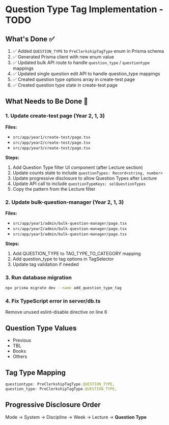 # Question Type Tag Implementation - TODO

## What's Done ✅
1. ✅ Added `QUESTION_TYPE` to `PreClerkshipTagType` enum in Prisma schema
2. ✅ Generated Prisma client with new enum value
3. ✅ Updated bulk API route to handle `question_type` / `questiontype` mappings
4. ✅ Updated single question edit API to handle question_type mappings
5. ✅ Created question type options array in create-test page
6. ✅ Created question type state in create-test page

## What Needs to Be Done 🔧

### 1. Update create-test page (Year 2, 1, 3)
**Files:**
- `src/app/year1/create-test/page.tsx`
- `src/app/year2/create-test/page.tsx`
- `src/app/year3/create-test/page.tsx`

**Steps:**
1. Add Question Type filter UI component (after Lecture section)
2. Update counts state to include `questionTypes: Record<string, number>`
3. Update progressive disclosure to allow Question Types after Lecture
4. Update API call to include `questionTypeKeys: selQuestionTypes`
5. Copy the pattern from the Lecture filter

### 2. Update bulk-question-manager (Year 2, 1, 3)
**Files:**
- `src/app/year1/admin/bulk-question-manager/page.tsx`
- `src/app/year2/admin/bulk-question-manager/page.tsx`
- `src/app/year3/admin/bulk-question-manager/page.tsx`

**Steps:**
1. Add QUESTION_TYPE to TAG_TYPE_TO_CATEGORY mapping
2. Add question_type to tag options in TagSelector
3. Update tag validation if needed

### 3. Run database migration
```bash
npx prisma migrate dev --name add_question_type_tag
```

### 4. Fix TypeScript error in server/db.ts
Remove unused eslint-disable directive on line 6

## Question Type Values
- Previous
- TBL
- Books
- Others

## Tag Type Mapping
```typescript
questiontype: PreClerkshipTagType.QUESTION_TYPE,
question_type: PreClerkshipTagType.QUESTION_TYPE,
```

## Progressive Disclosure Order
Mode → System → Discipline → Week → Lecture → **Question Type**
